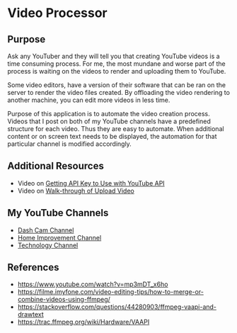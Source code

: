 # Video Processor

## Purpose

Ask any YouTuber and they will tell you that creating YouTube videos is a time consuming process. 
For me, the most mundane and worse part of the process is waiting on the videos to render and uploading them
to YouTube. 

Some video editors, have a version of their software that can be ran on the server to render the video files
created. By offloading the video rendering to another machine, you can edit more videos in less time. 

Purpose of this application is to automate the video creation process. Videos that I post on both of my YouTube
channels have a predefined structure for each video. Thus they are easy to automate. When additional 
content or on screen text needs to be displayed, the automation for that particular channel is modified 
accordingly.

## Additional Resources

* Video on [Getting API Key to Use with YouTube API](https://www.youtube.com/watch?v=JbWnRhHfTDA)
* Video on [Walk-through of Upload Video](https://www.youtube.com/watch?v=pb_t5_ShQOM)

## My YouTube Channels

* [Dash Cam Channel](https://www.youtube.com/channel/UCB7rvymUaUbbig3skv2zvCQ?sub_confirmation=1)
* [Home Improvement Channel](https://www.youtube.com/channel/UC4HCouBLtXD1j1U_17aBqig?sub_confirmation=1) 
* [Technology Channel](http://www.youtube.com/channel/UC4xp-TEEIAL-4XtMVvfRaQw?sub_confirmation=1)

## References

* https://www.youtube.com/watch?v=mp3mDT_x6ho
* https://filme.imyfone.com/video-editing-tips/how-to-merge-or-combine-videos-using-ffmpeg/
* https://stackoverflow.com/questions/44280903/ffmpeg-vaapi-and-drawtext
* https://trac.ffmpeg.org/wiki/Hardware/VAAPI
